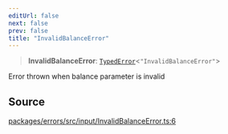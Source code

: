 ```yaml
---
editUrl: false
next: false
prev: false
title: "InvalidBalanceError"
---
```


> **InvalidBalanceError**: [`TypedError`](/reference/tevm/errors/type-aliases/typederror/)\<`"InvalidBalanceError"`\>

Error thrown when balance parameter is invalid

## Source

[packages/errors/src/input/InvalidBalanceError.ts:6](https://github.com/evmts/tevm-monorepo/blob/main/packages/errors/src/input/InvalidBalanceError.ts#L6)
